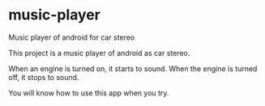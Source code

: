 # music-player

Music player of android for car stereo

This project is a music player of android as car stereo.

When an engine is turned on, it starts to sound.
When the engine is turned off, it stops to sound.

You will know how to use this app when you try.
